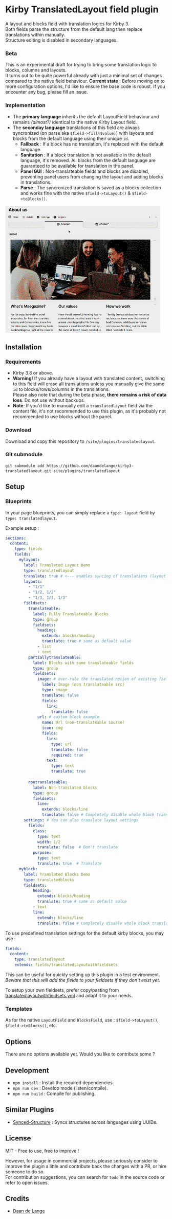 # Kirby TranslatedLayout field plugin
A layout and blocks field with translation logics for Kirby 3.  
Both fields parse the structure from the default lang then replace translations within manually.  
Structure editing is disabled in secondary languages.

### Beta
This is an experimental draft for trying to bring some translation logic to blocks, columns and layouts.  
It turns out to be quite powerful already with just a minimal set of changes compared to the native field behaviour.
**Current state** : Before moving on to more configuration options, I'd like to ensure the base code is robust. If you encounter any bug, please fill an issue.


### Implementation
 - The **primary language** inherits the default LayoutField behaviour and remains *(almost?)* identical to the native Kirby Layout field.
 - The **seconday language** translations of this field are always syncronized (on parse aka `$field->fill($value)`) with layouts and blocks from the default language using their unique `id`.
    - **Fallback** : If a block has no translation, it's replaced with the default language.
    - **Sanitation** : If a block translation is not available in the default language, it's removed. All blocks from the default language are guaranteed to be available for translation in the panel.
    - **Panel GUI** : Non-translateable fields and blocks are disabled, preventing panel users from changing the layout and adding blocks in translations.
    - **Parse** : The syncronized translation is saved as a blocks collection and works fine with the native `$field->toLayout()` & `$field->toBlocks()`.


![Screenshot of Kirby 3 plugins TranslatedLayout](TranslatedLayout.gif)

## Installation

### Requirements
- Kirby 3.8 or above.
- **Warning!** If you already have a layout with translated content, switching to this field will erase all translations unless you manually give the same `id` to blocks/rows/columns in the translations.  
  Please also note that during the beta phase, **there remains a risk of data loss**. Do not use without backups.
- **Note**: If you'd like to manually edit a `translatedlayout` field via the content file, it's not recommended to use this plugin, as it's probably not recommended to use blocks without the panel.  

### Download
Download and copy this repository to `/site/plugins/translatedlayout`.

### Git submodule
```
git submodule add https://github.com/daandelange/kirby3-translatedlayout.git site/plugins/translatedlayout
```

<!-- Unavailable !!
### Composer

```
composer require daandelange/translatedlayout
```
-->

## Setup

### Blueprints
In your page blueprints, you can simply replace a `type: layout` field by `type: translatedlayout`.

Example setup :
````yml
sections:
  content:
    type: fields
    fields:
      mylayout:
        label: Translated Layout Demo
        type: translatedlayout
        translate: true # <--- enables syncing of translations (layout field)
        layouts:
          - "1/1"
          - "1/2, 1/2"
          - "1/3, 1/3, 1/3"
        fieldsets:
          translateable:
            label: Fully Translateable Blocks
            type: group
            fieldsets:
              heading:
                extends: blocks/heading
                translate: true # same as default value
              - list
              - text
          partiallytranslateable:
            label: Blocks with some translateable fields
            type: group
            fieldsets:
              image: # over-rule the translated option of existing fields
                label: Image (non translateable src)
                type: image
                translate: false
                fields:
                  link:
                    translate: false
              url: # custom block example
                name: Url (non-translateable source)
                icon: cog
                fields:
                  link:
                    type: url
                    translate: false
                    required: true
                  text:
                    type: text
                    translate: true
                  
          nontranslateable:
            label: Non-translated blocks
            type: group
            fieldsets:
              line:
                extends: blocks/line
                translate: false # Completely disable whole block translations
        settings: # You can also translate layout settings
          fields:
            class:
              type: text
              width: 1/2
              translate: false  # Don't translate
            purpose:
              type: text
              translate: true  # Translate
      myblock:
        label: Translated Blocks Demo
        type: translatedblocks
        fieldsets:
            heading:
              extends: blocks/heading
              translate: true # same as default value
            - text
            line:
              extends: blocks/line
              translate: false # Completely disable whole block translations
````

To use predefined translation settings for the default kirby blocks, you may use :  

````yml
fields:
  content:
    type: translatedlayout
    extends: fields/translatedlayoutwithfieldsets
````
This can be useful for quickly setting up this plugin in a test environment.  
*Beware that this will add the fields to your fieldsets if they don't exist yet.*  

To setup your own fieldsets, prefer copy/pasting from [translatedlayoutwithfieldsets.yml](https://github.com/Daandelange/kirby3-TranslatedLayout/blob/master/src/blueprints/fields/translatedlayoutwithfieldsets.yml) and adapt it to your needs.

### Templates
As for the native `LayoutField` and `BlocksField`, use : `$field->toLayout()`, `$field->toBlocks()`, etc.

## Options
There are no options available yet. Would you like to contribute some ?

## Development
- `npm install` : Install the required dependencies.
- `npm run dev` : Develop mode (listen/compile).
- `npm run build` : Compile for publishing.


## Similar Plugins
- [Synced-Structure](https://gist.github.com/lukaskleinschmidt/1c0b94ffab51d650b7c7605a4d25c213) : Syncs structures across languages using UUIDs.

## License

MIT - Free to use, free to improve !

However, for usage in commercial projects, please seriously consider to improve the plugin a little and contribute back the changes with a PR, or hire someone to do so.  
For contribution suggestions, you can search for `todo` in the source code or refer to open issues.

## Credits

- [Daan de Lange](https://daandelange.com/)
